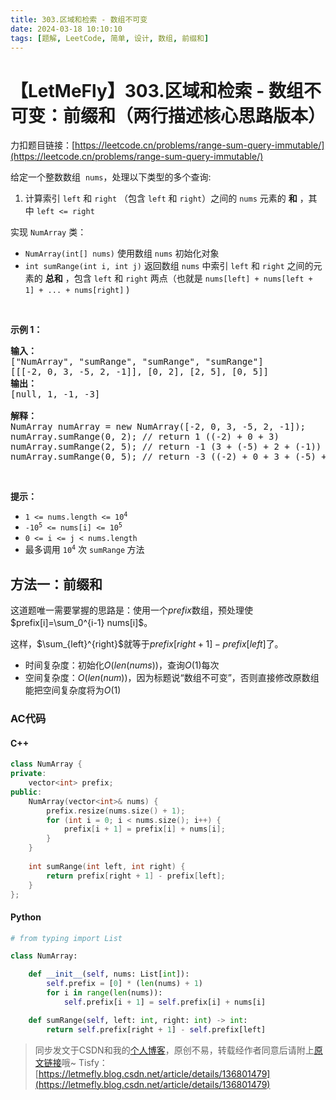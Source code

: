 ```yaml
---
title: 303.区域和检索 - 数组不可变
date: 2024-03-18 10:10:10
tags: [题解, LeetCode, 简单, 设计, 数组, 前缀和]
---
```


# 【LetMeFly】303.区域和检索 - 数组不可变：前缀和（两行描述核心思路版本）

力扣题目链接：[https://leetcode.cn/problems/range-sum-query-immutable/](https://leetcode.cn/problems/range-sum-query-immutable/)

<p>给定一个整数数组 &nbsp;<code>nums</code>，处理以下类型的多个查询:</p>

<ol>
	<li>计算索引&nbsp;<code>left</code>&nbsp;和&nbsp;<code>right</code>&nbsp;（包含 <code>left</code> 和 <code>right</code>）之间的 <code>nums</code> 元素的 <strong>和</strong> ，其中&nbsp;<code>left &lt;= right</code></li>
</ol>

<p>实现 <code>NumArray</code> 类：</p>

<ul>
	<li><code>NumArray(int[] nums)</code> 使用数组 <code>nums</code> 初始化对象</li>
	<li><code>int sumRange(int i, int j)</code> 返回数组 <code>nums</code>&nbsp;中索引&nbsp;<code>left</code>&nbsp;和&nbsp;<code>right</code>&nbsp;之间的元素的 <strong>总和</strong> ，包含&nbsp;<code>left</code>&nbsp;和&nbsp;<code>right</code>&nbsp;两点（也就是&nbsp;<code>nums[left] + nums[left + 1] + ... + nums[right]</code>&nbsp;)</li>
</ul>

<p>&nbsp;</p>

<p><strong>示例 1：</strong></p>

<pre>
<strong>输入：</strong>
["NumArray", "sumRange", "sumRange", "sumRange"]
[[[-2, 0, 3, -5, 2, -1]], [0, 2], [2, 5], [0, 5]]
<strong>输出：
</strong>[null, 1, -1, -3]

<strong>解释：</strong>
NumArray numArray = new NumArray([-2, 0, 3, -5, 2, -1]);
numArray.sumRange(0, 2); // return 1 ((-2) + 0 + 3)
numArray.sumRange(2, 5); // return -1 (3 + (-5) + 2 + (-1)) 
numArray.sumRange(0, 5); // return -3 ((-2) + 0 + 3 + (-5) + 2 + (-1))
</pre>

<p>&nbsp;</p>

<p><strong>提示：</strong></p>

<ul>
	<li><code>1 &lt;= nums.length &lt;= 10<sup>4</sup></code></li>
	<li><code>-10<sup>5</sup>&nbsp;&lt;= nums[i] &lt;=&nbsp;10<sup>5</sup></code></li>
	<li><code>0 &lt;= i &lt;= j &lt; nums.length</code></li>
	<li>最多调用 <code>10<sup>4</sup></code> 次 <code>sumRange</code><strong> </strong>方法</li>
</ul>


    
## 方法一：前缀和

这道题唯一需要掌握的思路是：使用一个$prefix$数组，预处理使$prefix[i]=\sum_0^{i-1} nums[i]$。

这样，$\sum_{left}^{right}$就等于$prefix[right+1]-prefix[left]$了。

+ 时间复杂度：初始化$O(len(nums))$，查询$O(1)$每次 
+ 空间复杂度：$O(len(num))$，因为标题说“数组不可变”，否则直接修改原数组能把空间复杂度将为$O(1)$

### AC代码

#### C++

```cpp
class NumArray {
private:
    vector<int> prefix;
public:
    NumArray(vector<int>& nums) {
        prefix.resize(nums.size() + 1);
        for (int i = 0; i < nums.size(); i++) {
            prefix[i + 1] = prefix[i] + nums[i];
        }
    }
    
    int sumRange(int left, int right) {
        return prefix[right + 1] - prefix[left];
    }
};
```

#### Python

```python
# from typing import List

class NumArray:

    def __init__(self, nums: List[int]):
        self.prefix = [0] * (len(nums) + 1)
        for i in range(len(nums)):
            self.prefix[i + 1] = self.prefix[i] + nums[i]

    def sumRange(self, left: int, right: int) -> int:
        return self.prefix[right + 1] - self.prefix[left]
```

> 同步发文于CSDN和我的[个人博客](https://blog.letmefly.xyz/)，原创不易，转载经作者同意后请附上[原文链接](https://blog.letmefly.xyz/2024/03/18/LeetCode%200303.%E5%8C%BA%E5%9F%9F%E5%92%8C%E6%A3%80%E7%B4%A2-%E6%95%B0%E7%BB%84%E4%B8%8D%E5%8F%AF%E5%8F%98/)哦~
> Tisfy：[https://letmefly.blog.csdn.net/article/details/136801479](https://letmefly.blog.csdn.net/article/details/136801479)
